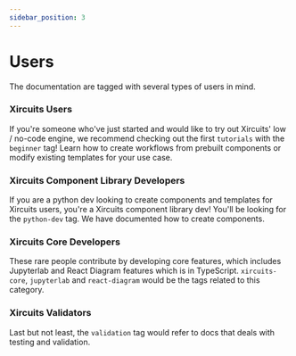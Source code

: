 ```yaml
---
sidebar_position: 3
---
```


# Users 

The documentation are tagged with several types of users in mind.

### Xircuits Users
If you're someone who've just started and would like to try out Xircuits' low / no-code engine, we recommend checking out the first `tutorials` with the `beginner` tag! Learn how to create workflows from prebuilt components or modify existing templates for your use case.

### Xircuits Component Library Developers
If you are a python dev looking to create components and templates for Xircuits users, you're a Xircuits component library dev! You'll be looking for the `python-dev` tag. We have documented how to create components.

### Xircuits Core Developers
These rare people contribute by developing core features, which includes Jupyterlab and React Diagram features which is in TypeScript. `xircuits-core`, `jupyterlab` and `react-diagram` would be the tags related to this category.

### Xircuits Validators
Last but not least, the `validation` tag would refer to docs that deals with testing and validation. 